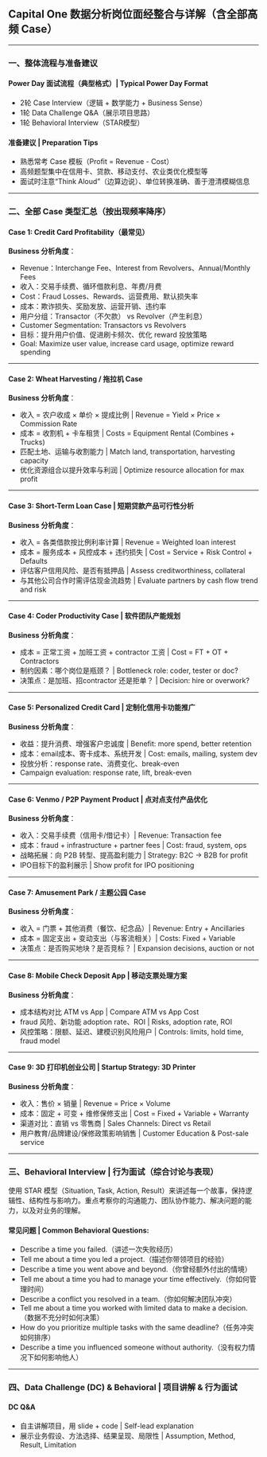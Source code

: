 ## Capital One 数据分析岗位面经整合与详解（含全部高频 Case）

---

### 一、整体流程与准备建议

#### Power Day 面试流程（典型格式）| Typical Power Day Format
- 2轮 Case Interview（逻辑 + 数学能力 + Business Sense）
- 1轮 Data Challenge Q&A（展示项目思路）
- 1轮 Behavioral Interview（STAR模型）

#### 准备建议 | Preparation Tips
- 熟悉常考 Case 模板（Profit = Revenue - Cost）
- 高频题型集中在信用卡、贷款、移动支付、农业类优化模型等
- 面试时注意“Think Aloud”（边算边说）、单位转换准确、善于澄清模糊信息

---

### 二、全部 Case 类型汇总（按出现频率降序）

#### Case 1: Credit Card Profitability（最常见）

**Business 分析角度**：
- Revenue：Interchange Fee、Interest from Revolvers、Annual/Monthly Fees
- 收入：交易手续费、循环借款利息、年费/月费
- Cost：Fraud Losses、Rewards、运营费用、默认损失率
- 成本：欺诈损失、奖励发放、运营开销、违约率
- 用户分组：Transactor（不欠款） vs Revolver（产生利息）
- Customer Segmentation: Transactors vs Revolvers
- 目标：提升用户价值、促进刷卡频次、优化 reward 投放策略
- Goal: Maximize user value, increase card usage, optimize reward spending

---

#### Case 2: Wheat Harvesting / 拖拉机 Case

**Business 分析角度**：
- 收入 = 农户收成 × 单价 × 提成比例 | Revenue = Yield × Price × Commission Rate
- 成本 = 收割机 + 卡车租赁 | Costs = Equipment Rental (Combines + Trucks)
- 匹配土地、运输与收割能力 | Match land, transportation, harvesting capacity
- 优化资源组合以提升效率与利润 | Optimize resource allocation for max profit

---

#### Case 3: Short-Term Loan Case | 短期贷款产品可行性分析

**Business 分析角度**：
- 收入 = 各类借款按比例利率计算 | Revenue = Weighted loan interest
- 成本 = 服务成本 + 风控成本 + 违约损失 | Cost = Service + Risk Control + Defaults
- 评估客户信用风险、是否有抵押品 | Assess creditworthiness, collateral
- 与其他公司合作时需评估现金流趋势 | Evaluate partners by cash flow trend and risk

---

#### Case 4: Coder Productivity Case | 软件团队产能规划

**Business 分析角度**：
- 成本 = 正常工资 + 加班工资 + contractor 工资 | Cost = FT + OT + Contractors
- 制约因素：哪个岗位是瓶颈？ | Bottleneck role: coder, tester or doc?
- 决策点：是加班、招contractor 还是拒单？ | Decision: hire or overwork?

---

#### Case 5: Personalized Credit Card | 定制化信用卡功能推广

**Business 分析角度**：
- 收益：提升消费、增强客户忠诚度 | Benefit: more spend, better retention
- 成本：email成本、寄卡成本、系统开发 | Cost: emails, mailing, system dev
- 投放分析：response rate、消费变化、break-even
- Campaign evaluation: response rate, lift, break-even

---

#### Case 6: Venmo / P2P Payment Product | 点对点支付产品优化

**Business 分析角度**：
- 收入：交易手续费（信用卡/借记卡）| Revenue: Transaction fee
- 成本：fraud + infrastructure + partner fees | Cost: fraud, system, ops
- 战略拓展：向 P2B 转型、提高盈利能力 | Strategy: B2C → B2B for profit
- IPO目标下的盈利展示 | Show profit for IPO positioning

---

#### Case 7: Amusement Park / 主题公园 Case

**Business 分析角度**：
- 收入 = 门票 + 其他消费（餐饮、纪念品）| Revenue: Entry + Ancillaries
- 成本 = 固定支出 + 变动支出（与客流相关）| Costs: Fixed + Variable
- 决策点：是否购买地块？是否竞标？ | Expansion decisions, auction or not

---

#### Case 8: Mobile Check Deposit App | 移动支票处理方案

**Business 分析角度**：
- 成本结构对比 ATM vs App | Compare ATM vs App Cost
- fraud 风险、新功能 adoption rate、ROI | Risks, adoption rate, ROI
- 风控策略：限额、延迟、建模识别风险用户 | Controls: limits, hold time, fraud model

---

#### Case 9: 3D 打印机创业公司 | Startup Strategy: 3D Printer

**Business 分析角度**：
- 收入：售价 × 销量 | Revenue = Price × Volume
- 成本：固定 + 可变 + 维修保修支出 | Cost = Fixed + Variable + Warranty
- 渠道对比：直销 vs 零售商 | Sales Channels: Direct vs Retail
- 用户教育/品牌建设/保修政策影响销售 | Customer Education & Post-sale service

---

### 三、Behavioral Interview | 行为面试（综合讨论与表现）

使用 STAR 模型（Situation, Task, Action, Result）来讲述每一个故事，保持逻辑性、结构性与影响力。重点考察你的沟通能力、团队协作能力、解决问题的能力，以及对业务的理解。

#### 常见问题 | Common Behavioral Questions:
- Describe a time you failed.（讲述一次失败经历）
- Tell me about a time you led a project.（描述你带领项目的经验）
- Describe a time you went above and beyond.（你曾经额外付出的情境）
- Tell me about a time you had to manage your time effectively.（你如何管理时间）
- Describe a conflict you resolved in a team.（你如何解决团队冲突）
- Tell me about a time you worked with limited data to make a decision.（数据不充分时如何决策）
- How do you prioritize multiple tasks with the same deadline?（任务冲突如何排序）
- Describe a time you influenced someone without authority.（没有权力情况下如何影响他人）

---

### 四、Data Challenge (DC) & Behavioral | 项目讲解 & 行为面试

#### DC Q&A
- 自主讲解项目，用 slide + code | Self-lead explanation
- 展示业务假设、方法选择、结果呈现、局限性 | Assumption, Method, Result, Limitation
